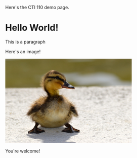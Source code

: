 Here's the CTI 110 demo page.

<h1>Hello World!</h1>

<p>This is a paragraph</p>

<p>Here's an image!</p>
<img src="Baby-Duck.jpg" width="400">
<p>You're welcome!</p>
